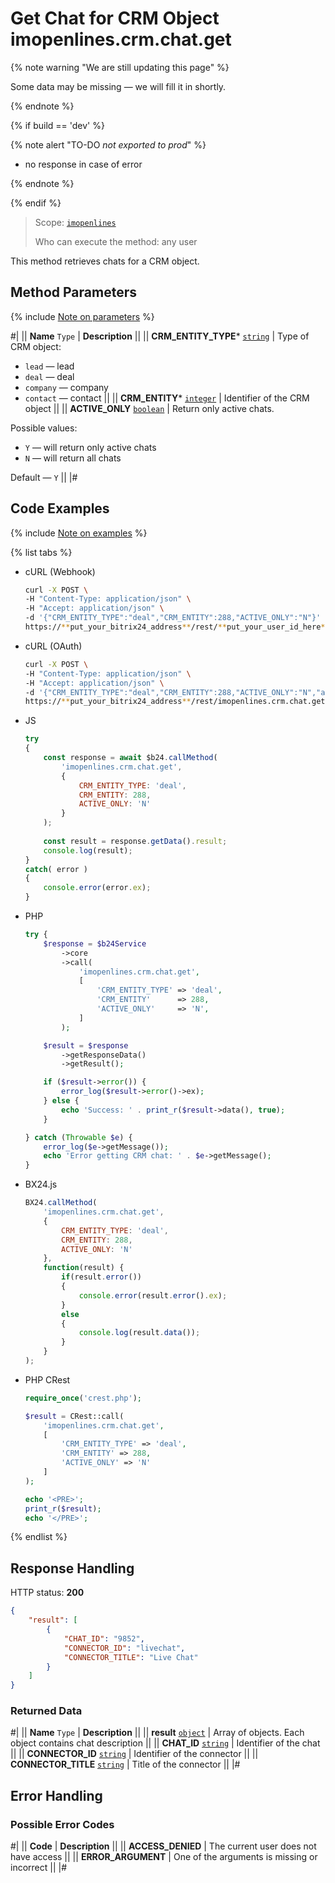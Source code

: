 # Get Chat for CRM Object imopenlines.crm.chat.get

{% note warning "We are still updating this page" %}

Some data may be missing — we will fill it in shortly.

{% endnote %}

{% if build == 'dev' %}

{% note alert "TO-DO _not exported to prod_" %}

- no response in case of error

{% endnote %}

{% endif %}

> Scope: [`imopenlines`](../../../scopes/permissions.md)
>
> Who can execute the method: any user

This method retrieves chats for a CRM object.

## Method Parameters

{% include [Note on parameters](../../../../_includes/required.md) %}

#|
|| **Name**
`Type` | **Description** ||
|| **CRM_ENTITY_TYPE*** 
[`string`](../../../data-types.md) | Type of CRM object: 
- `lead` — lead
- `deal` — deal
- `company` — company
- `contact` — contact
 ||
|| **CRM_ENTITY*** 
[`integer`](../../../data-types.md) | Identifier of the CRM object ||
|| **ACTIVE_ONLY**
[`boolean`](../../../data-types.md) | Return only active chats.

Possible values:
- `Y` — will return only active chats
- `N` — will return all chats
 
Default — `Y` ||
|#

## Code Examples

{% include [Note on examples](../../../../_includes/examples.md) %}

{% list tabs %}

- cURL (Webhook)

    ```bash
    curl -X POST \
    -H "Content-Type: application/json" \
    -H "Accept: application/json" \
    -d '{"CRM_ENTITY_TYPE":"deal","CRM_ENTITY":288,"ACTIVE_ONLY":"N"}' \
    https://**put_your_bitrix24_address**/rest/**put_your_user_id_here**/**put_your_webhook_here**/imopenlines.crm.chat.get
    ```

- cURL (OAuth)

    ```bash
    curl -X POST \
    -H "Content-Type: application/json" \
    -H "Accept: application/json" \
    -d '{"CRM_ENTITY_TYPE":"deal","CRM_ENTITY":288,"ACTIVE_ONLY":"N","auth":"**put_access_token_here**"}' \
    https://**put_your_bitrix24_address**/rest/imopenlines.crm.chat.get
    ```

- JS

    ```js
    try
    {
    	const response = await $b24.callMethod(
    		'imopenlines.crm.chat.get',
    		{
    			CRM_ENTITY_TYPE: 'deal',
    			CRM_ENTITY: 288,
    			ACTIVE_ONLY: 'N'
    		}
    	);
    	
    	const result = response.getData().result;
    	console.log(result);
    }
    catch( error )
    {
    	console.error(error.ex);
    }
    ```

- PHP

    ```php
    try {
        $response = $b24Service
            ->core
            ->call(
                'imopenlines.crm.chat.get',
                [
                    'CRM_ENTITY_TYPE' => 'deal',
                    'CRM_ENTITY'      => 288,
                    'ACTIVE_ONLY'     => 'N',
                ]
            );
    
        $result = $response
            ->getResponseData()
            ->getResult();
    
        if ($result->error()) {
            error_log($result->error()->ex);
        } else {
            echo 'Success: ' . print_r($result->data(), true);
        }
    
    } catch (Throwable $e) {
        error_log($e->getMessage());
        echo 'Error getting CRM chat: ' . $e->getMessage();
    }
    ```

- BX24.js

    ```js
    BX24.callMethod(
        'imopenlines.crm.chat.get',
        {
            CRM_ENTITY_TYPE: 'deal',
            CRM_ENTITY: 288,
            ACTIVE_ONLY: 'N'
        },
        function(result) {
            if(result.error())
            {
                console.error(result.error().ex);
            }
            else
            {
                console.log(result.data());
            }
        }
    );
    ```

- PHP CRest

    ```php
    require_once('crest.php');

    $result = CRest::call(
        'imopenlines.crm.chat.get',
        [
            'CRM_ENTITY_TYPE' => 'deal',
            'CRM_ENTITY' => 288,
            'ACTIVE_ONLY' => 'N'
        ]
    );

    echo '<PRE>';
    print_r($result);
    echo '</PRE>';
    ```

{% endlist %}

## Response Handling

HTTP status: **200**

```json
{
    "result": [
        {
            "CHAT_ID": "9852",
            "CONNECTOR_ID": "livechat",
            "CONNECTOR_TITLE": "Live Chat"
        }
    ]
}
```

### Returned Data

#|
|| **Name**
`Type` | **Description** ||
|| **result**
[`object`](../../data-types.md) | Array of objects. Each object contains chat description ||
|| **CHAT_ID**
[`string`](../../data-types.md) | Identifier of the chat ||
|| **CONNECTOR_ID**
[`string`](../../data-types.md) | Identifier of the connector ||
|| **CONNECTOR_TITLE**
[`string`](../../data-types.md) | Title of the connector ||
|#

## Error Handling

### Possible Error Codes

#|
|| **Code** | **Description** ||
|| **ACCESS_DENIED** | The current user does not have access ||
|| **ERROR_ARGUMENT** | One of the arguments is missing or incorrect ||
|#